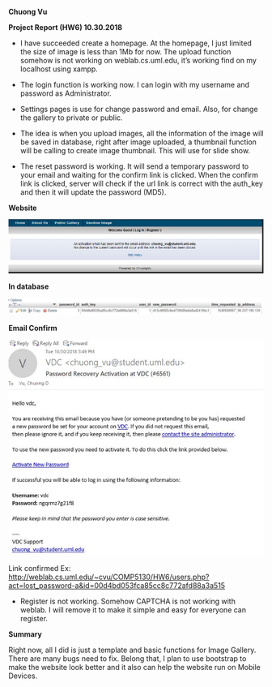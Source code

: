**Chuong Vu**

**Project Report (HW6) 10.30.2018**


- I have succeeded create a homepage. At the homepage, I just limited the size of image is less than 1Mb for now. The upload function somehow is not working on weblab.cs.uml.edu, it’s working find on my localhost using xampp. 

- The login function is working now. I can login with my username and password as Administrator. 

- Settings pages is use for change password and email. Also, for change the gallery to private or public.

- The idea is when you upload images, all the information of the image will be saved in database, right after image uploaded, a thumbnail function will be calling to create image thumbnail. This will use for slide show.

- The reset password is working. It will send a temporary password to your email and waiting for the confirm link is clicked. When the confirm link is clicked, server will check if the url link is correct with the auth_key and then it will update the password (MD5). 

**Website**
<p align="center"><img src="https://github.com/vdc1703/COMP5130F2018/blob/master/HW6/ResetPass1.JPG" /></p>

**In database**
<p align="center"><img src="https://github.com/vdc1703/COMP5130F2018/blob/master/HW6/ResetPass2.JPG" /></p>

**Email Confirm**
<p align="center"><img src="https://github.com/vdc1703/COMP5130F2018/blob/master/HW6/ResetPass3.JPG" /></p>

Link confirmed Ex: http://weblab.cs.uml.edu/~cvu/COMP5130/HW6/users.php?act=lost_password-a&id=00d4bd053fca85cc8c772afd88a3a515

- Register is not working. Somehow CAPTCHA is not working with weblab. I will remove it to make it simple and easy for everyone can register.


**Summary**

Right now, all I did is just a template and basic functions for Image Gallery. There are many bugs need to fix. Belong that, I plan to use bootstrap to make the website look better and it also can help the website run on Mobile Devices.
